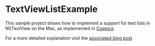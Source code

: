 # TextViewListExample

This sample project shows how to implement a support for text lists in NSTextView on the Mac, as implemented in [Coppice](https://coppiceapp.com).

For a more detailed explanation visit the [associated blog post](https://coppiceapp.com/blog/tech_talk_adding_lists_to_coppice)

